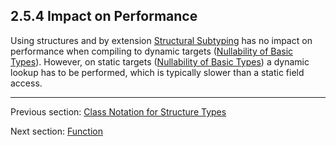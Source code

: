 ## 2.5.4 Impact on Performance

Using structures and by extension [Structural Subtyping](https://github.com/Simn/HaxeManual/tree/master/md/manual/3.3.2-Structural_Subtyping.md) has no impact on performance when compiling to dynamic targets ([Nullability of Basic Types](https://github.com/Simn/HaxeManual/tree/master/md/manual/2.2-Nullability_of_Basic_Types.md)). However, on static targets ([Nullability of Basic Types](https://github.com/Simn/HaxeManual/tree/master/md/manual/2.2-Nullability_of_Basic_Types.md)) a dynamic lookup has to be performed, which is typically slower than a static field access.

---

Previous section: [Class Notation for Structure Types](https://github.com/Simn/HaxeManual/tree/master/md/manual/2.5.2-Class_Notation_for_Structure_Types.md)

Next section: [Function](https://github.com/Simn/HaxeManual/tree/master/md/manual/2.6-Function.md)